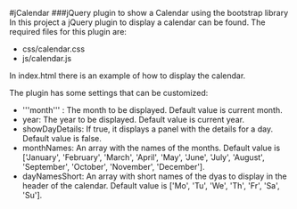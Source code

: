 #jCalendar
###jQuery plugin to show a Calendar using the bootstrap library
In this project a jQuery plugin to display a calendar can be found. The required files for this plugin are:
* css/calendar.css
* js/calendar.js

In index.html there is an example of how to display the calendar.

The plugin has some settings that can be customized:
* '''month''' : The month to be displayed. Default value is current month.
* year: The year to be displayed. Default value is current year.
* showDayDetails: If true, it displays a panel with the details for a day. Default value is false.
* monthNames: An array with the names of the months. Default value is ['January', 'February', 'March', 'April', 'May', 'June', 'July', 'August', 'September', 'October', 'November', 'December'].
* dayNamesShort: An array with short names of the dyas to display in the header of the calendar. Default value is ['Mo', 'Tu', 'We', 'Th', 'Fr', 'Sa', 'Su'].

